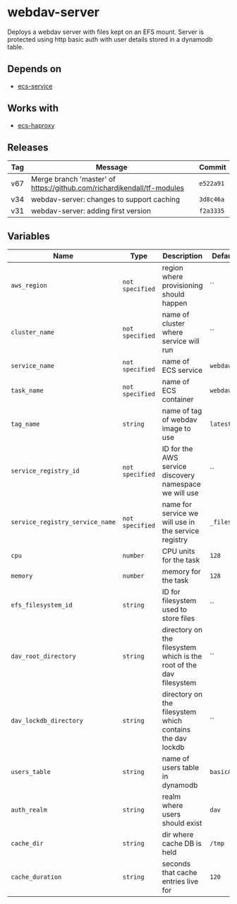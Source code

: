 webdav-server
======


Deploys a webdav server with files kept on an EFS mount.  Server is protected using http basic auth with user details stored in a dynamodb table.

Depends on
------

* [ecs-service](../ecs-service/README.md)



Works with
------

* [ecs-haproxy](../ecs-haproxy/README.md)



Releases
------

|Tag | Message | Commit|
--- | --- | ---
v67 | Merge branch 'master' of https://github.com/richardjkendall/tf-modules | `e522a91`
v34 | webdav-server: changes to support caching | `3d8c46a`
v31 | webdav-server: adding first version | `f2a3335`

Variables
------

|Name | Type | Description | Default Value|
--- | --- | --- | ---
`aws_region` | `not specified` | region where provisioning should happen | ``
`cluster_name` | `not specified` | name of cluster where service will run | ``
`service_name` | `not specified` | name of ECS service | `webdav`
`task_name` | `not specified` | name of ECS container | `webdav`
`tag_name` | `string` | name of tag of webdav image to use | `latest`
`service_registry_id` | `not specified` | ID for the AWS service discovery namespace we will use | ``
`service_registry_service_name` | `not specified` | name for service we will use in the service registry | `_files._tcp`
`cpu` | `number` | CPU units for the task | `128`
`memory` | `number` | memory for the task | `128`
`efs_filesystem_id` | `string` | ID for filesystem used to store files | ``
`dav_root_directory` | `string` | directory on the filesystem which is the root of the dav filesystem | ``
`dav_lockdb_directory` | `string` | directory on the filesystem which contains the dav lockdb | ``
`users_table` | `string` | name of users table in dynamodb | `basicAuthUsers`
`auth_realm` | `string` | realm where users should exist | `dav`
`cache_dir` | `string` | dir where cache DB is held | `/tmp`
`cache_duration` | `string` | seconds that cache entries live for | `120`

